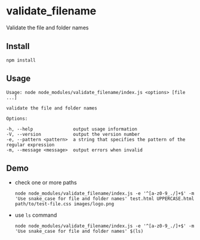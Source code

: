 # validate_filename

Validate the file and folder names

## Install

```
npm install
```

## Usage

```console
Usage: node node_modules/validate_filename/index.js <options> [file ...]

validate the file and folder names

Options:

-h, --help               output usage information
-V, --version            output the version number
-e, --pattern <pattern>  a string that specifies the pattern of the regular expression
-m, --message <message>  output errors when invalid

```

## Demo

- check one or more paths

    ```
    node node_modules/validate_filename/index.js -e '^[a-z0-9_./]+$' -m 'Use snake_case for file and folder names' test.html UPPERCASE.html path/to/test-file.css images/logo.png
    ```

- use `ls` command

    ```
    node node_modules/validate_filename/index.js -e '^[a-z0-9_./]+$' -m 'Use snake_case for file and folder names' $(ls)
    ```